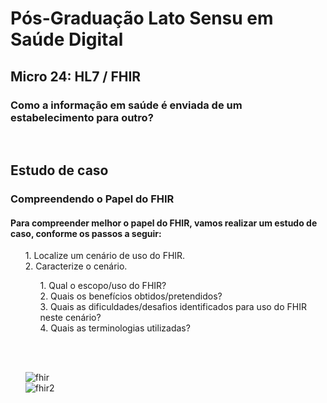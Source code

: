 # Pós-Graduação Lato Sensu em Saúde Digital
## Micro 24: HL7 / FHIR
### Como a informação em saúde é enviada de um estabelecimento para outro?
<br>

## Estudo de caso
### Compreendendo o Papel do FHIR 
#### Para compreender melhor o papel do FHIR, vamos realizar um estudo de caso, conforme os passos a seguir: 

<ul>
  1. Localize um cenário de uso do FHIR. <br>
  2. Caracterize o cenário.
  <ul>
    1. Qual o escopo/uso do FHIR? <br>
    2. Quais os benefícios obtidos/pretendidos? <br>
    3. Quais as dificuldades/desafios identificados para uso do FHIR neste cenário? <br>
    4. Quais as terminologias utilizadas? <br>
  </ul>

<br><br>

![fhir](https://github.com/RenanBorba/EstudoDeCaso-Micro24-SD/assets/48495838/d4757640-7ee1-4da0-9330-7c15094bcc41) <br>
![fhir2](https://github.com/RenanBorba/EstudoDeCaso-Micro24-SD/assets/48495838/5fd9e111-4835-4bc6-9166-caf1ab2668fd)

